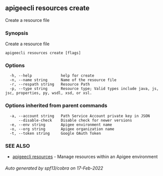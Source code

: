 ## apigeecli resources create

Create a resource file

### Synopsis

Create a resource file

```
apigeecli resources create [flags]
```

### Options

```
  -h, --help             help for create
  -n, --name string      Name of the resource file
  -r, --respath string   Resource Path
  -p, --type string      Resource type; Valid types include java, js, jsc, properties, py, wsdl, xsd, or xsl.
```

### Options inherited from parent commands

```
  -a, --account string   Path Service Account private key in JSON
      --disable-check    Disable check for newer versions
  -e, --env string       Apigee environment name
  -o, --org string       Apigee organization name
  -t, --token string     Google OAuth Token
```

### SEE ALSO

* [apigeecli resources](apigeecli_resources.md)	 - Manage resources within an Apigee environment

###### Auto generated by spf13/cobra on 17-Feb-2022
